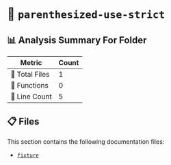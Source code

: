 # 📁 `parenthesized-use-strict`

## 📊 Analysis Summary For Folder

| Metric | Count |
|--------|-------|
| 📁 Total Files | 1 |
| 🔧 Functions | 0 |
| 🔢 Line Count | 5 |


## 📋 Files

This section contains the following documentation files:

- [`fixture`](./fixture.md)